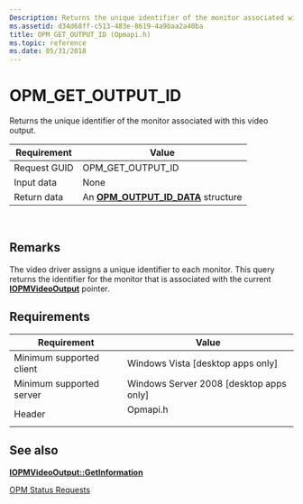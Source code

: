 ```yaml
---
Description: Returns the unique identifier of the monitor associated with this video output.
ms.assetid: d34d68ff-c513-483e-8619-4a9baa2a40ba
title: OPM_GET_OUTPUT_ID (Opmapi.h)
ms.topic: reference
ms.date: 05/31/2018
---
```


# OPM\_GET\_OUTPUT\_ID

Returns the unique identifier of the monitor associated with this video output.



| Requirement | Value |
|--------------|------------------------------------------------------------------|
| Request GUID | OPM\_GET\_OUTPUT\_ID                                             |
| Input data   | None                                                             |
| Return data  | An [**OPM\_OUTPUT\_ID\_DATA**](/windows/desktop/api/opmapi/ns-opmapi-opm_output_id_data) structure |



 

## Remarks

The video driver assigns a unique identifier to each monitor. This query returns the identifier for the monitor that is associated with the current [**IOPMVideoOutput**](/windows/desktop/api/opmapi/nn-opmapi-iopmvideooutput) pointer.

## Requirements



| Requirement | Value |
|-------------------------------------|-------------------------------------------------------------------------------------|
| Minimum supported client<br/> | Windows Vista \[desktop apps only\]<br/>                                      |
| Minimum supported server<br/> | Windows Server 2008 \[desktop apps only\]<br/>                                |
| Header<br/>                   | <dl> <dt>Opmapi.h</dt> </dl> |



## See also

<dl> <dt>

[**IOPMVideoOutput::GetInformation**](/windows/desktop/api/opmapi/nf-opmapi-iopmvideooutput-getinformation)
</dt> <dt>

[OPM Status Requests](opm-status-requests.md)
</dt> </dl>

 

 




